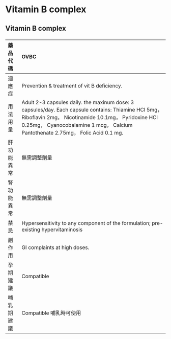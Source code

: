 # Vitamin B complex

## Vitamin B complex

##### 

| 藥品代碼   | OVBC                                                                                                                                                                                                                                          |
|:-----------|:----------------------------------------------------------------------------------------------------------------------------------------------------------------------------------------------------------------------------------------------|
| 適應症     | Prevention & treatment of vit B deficiency.                                                                                                                                                                                                   |
| 用法用量   | Adult 2-3 capsules daily. the maxinum dose: 3 capsules/day. Each capsule contains: Thiamine HCl 5mg， Riboflavin 2mg， Nicotinamide 10.1mg， Pyridoxine HCl 0.25mg， Cyanocobalamine 1 mcg， Calcium Pantothenate 2.75mg， Folic Acid 0.1 mg. |
| 肝功能異常 | 無需調整劑量                                                                                                                                                                                                                                  |
| 腎功能異常 | 無需調整劑量                                                                                                                                                                                                                                  |
| 禁忌       | Hypersensitivity to any component of the formulation; pre-existing hypervitaminosis                                                                                                                                                           |
| 副作用     | GI complaints at high doses.                                                                                                                                                                                                                  |
| 孕期建議   | Compatible                                                                                                                                                                                                                                    |
| 哺乳期建議 | Compatible 哺乳時可使用                                                                                                                                                                                                                       |

